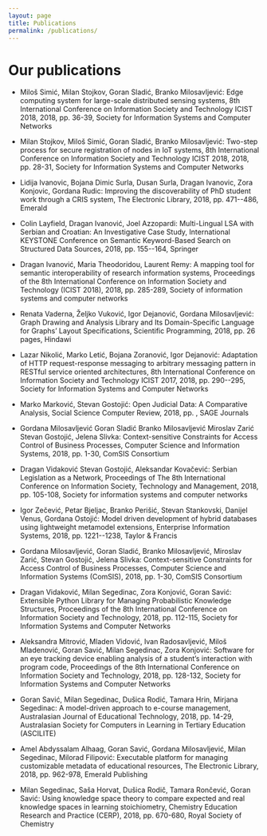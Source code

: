 ```yaml
---
layout: page
title: Publications
permalink: /publications/
---
```


# Our publications




* Miloš Simić, Milan Stojkov, Goran Sladić, Branko Milosavljević: Edge computing system for large-scale distributed sensing systems, 8th International Conference on Information Society and Technology ICIST 2018, 2018, pp. 36-39, Society for Information Systems and Computer Networks

* Milan Stojkov, Miloš Simić, Goran Sladić, Branko Milosavljević: Two-step process for secure registration of nodes in IoT systems, 8th International Conference on Information Society and Technology ICIST 2018, 2018, pp. 28-31, Society for Information Systems and Computer Networks

* Lidija Ivanovic, Bojana Dimic Surla, Dusan Surla, Dragan Ivanovic, Zora Konjovic, Gordana Rudic: Improving the discoverability of PhD student work through a CRIS system, The Electronic Library, 2018, pp. 471--486, Emerald

* Colin Layfield, Dragan Ivanović, Joel Azzopardi: Multi-Lingual LSA with Serbian and Croatian: An Investigative Case Study, International KEYSTONE Conference on Semantic Keyword-Based Search on Structured Data Sources, 2018, pp. 155--164, Springer

* Dragan Ivanović, Maria Theodoridou, Laurent Remy: A mapping tool for semantic interoperability of research information systems, Proceedings of the 8th International Conference on Information Society and Technology (ICIST 2018), 2018, pp. 285-289, Society of information systems and computer networks

* Renata Vaderna, Željko Vuković, Igor Dejanović, Gordana Milosavljević: Graph Drawing and Analysis Library and Its Domain-Specific Language for Graphs’ Layout Specifications, Scientific Programming, 2018, pp. 26 pages, Hindawi

* Lazar Nikolić, Marko Letić, Bojana Zoranović, Igor Dejanović: Adaptation of HTTP request-response messaging to arbitrary messaging pattern in RESTful service oriented architectures, 8th International Conference on Information Society and Technology ICIST 2017, 2018, pp. 290--295, Society for Information Systems and Computer Networks

* Marko Marković, Stevan Gostojić: Open Judicial Data: A Comparative Analysis, Social Science Computer Review, 2018, pp. , SAGE Journals

* Gordana Milosavljević Goran Sladić Branko Milosavljević Miroslav Zarić Stevan Gostojić, Jelena Slivka: Context-sensitive Constraints for Access Control of Business Processes, Computer Science and Information Systems, 2018, pp. 1-30, ComSIS Consortium

* Dragan Vidaković Stevan Gostojić, Aleksandar Kovačević: Serbian Legislation as a Network, Proceedings of The 8th International Conference on Information Society, Technology and Management, 2018, pp. 105-108, Society for information systems and computer networks

* Igor Zečević, Petar Bjeljac, Branko Perišić, Stevan Stankovski, Danijel Venus, Gordana Ostojić: Model driven development of hybrid databases using lightweight metamodel extensions, Enterprise Information Systems, 2018, pp. 1221--1238, Taylor & Francis

* Gordana Milosavljević, Goran Sladić, Branko Milosavljević, Miroslav Zarić, Stevan Gostojić, Jelena Slivka: Context-sensitive Constraints for Access Control of Business Processes, Computer Science and Information Systems (ComSIS), 2018, pp. 1-30, ComSIS Consortium

* Dragan Vidaković, Milan Segedinac, Zora Konjović, Goran Savić: Extensible Python Library for Managing Probabilistic Knowledge Structures, Proceedings of the 8th International Conference on Information Society and Technology, 2018, pp. 112-115, Society for Information Systems and Computer Networks

* Aleksandra Mitrović, Mladen Vidović, Ivan Radosavljević, Miloš Mladenović, Goran Savić, Milan Segedinac, Zora Konjović: Software for an eye tracking device enabling analysis of a student’s interaction with program code, Proceedings of the 8th International Conference on Information Society and Technology, 2018, pp. 128-132, Society for Information Systems and Computer Networks

* Goran Savić, Milan Segedinac, Dušica Rodić, Tamara Hrin, Mirjana Segedinac: A model-driven approach to e-course management, Australasian Journal of Educational Technology, 2018, pp. 14-29, Australasian Society for Computers in Learning in Tertiary Education (ASCILITE)

* Amel Abdyssalam Alhaag, Goran Savić, Gordana Milosavljević, Milan Segedinac, Milorad Filipović: Executable platform for managing customizable metadata of educational resources, The Electronic Library, 2018, pp. 962-978, Emerald Publishing

* Milan Segedinac, Saša Horvat, Dušica Rodič, Tamara Rončević, Goran Savić: Using knowledge space theory to compare expected and real knowledge spaces in learning stoichiometry, Chemistry Education Research and Practice (CERP), 2018, pp. 670-680, Royal Society of Chemistry

